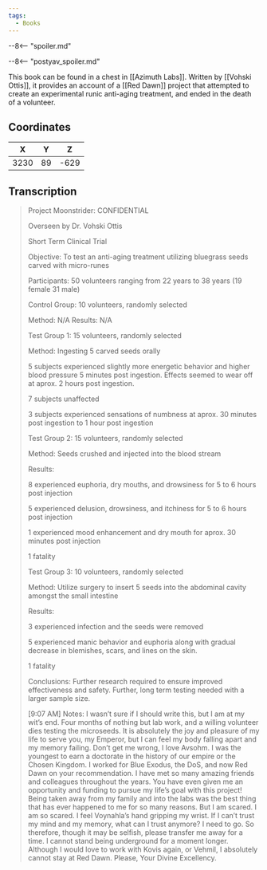 ```yaml
---
tags:
  - Books
---
```


--8<-- "spoiler.md"

--8<-- "postyav_spoiler.md"

This book can be found in a chest in [[Azimuth Labs]]. Written by [[Vohski Ottis]], it provides an account of a [[Red Dawn]] project that attempted to create an experimental runic anti-aging treatment, and ended in the death of a volunteer.

## Coordinates
| **X** | **Y** | **Z** |
| :---: | :---: | :---: |
| 3230  |  89   | -629  |

## Transcription
> Project Moonstrider: CONFIDENTIAL
>
> Overseen by Dr. Vohski Ottis
>
> Short Term Clinical Trial
>
> Objective:
> To test an anti-aging treatment utilizing bluegrass seeds carved with micro-runes
>
> Participants:
> 50 volunteers ranging from 22 years to 38 years (19 female 31 male)
>
> Control Group:
> 10 volunteers, randomly selected
>
> Method:
> N/A
> Results:
> N/A
>
> Test Group 1:
> 15 volunteers, randomly selected
>
> Method:
> Ingesting 5 carved seeds orally
>
> 5 subjects experienced slightly more energetic behavior and higher blood pressure 5 minutes post ingestion. Effects seemed to wear off at aprox. 2 hours post ingestion.
>
> 7 subjects unaffected
>
> 3 subjects experienced sensations of numbness at aprox. 30 minutes post ingestion to 1 hour post ingestion
>
> Test Group 2:
> 15 volunteers, randomly selected
>
> Method:
> Seeds crushed and injected into the blood stream
>
> Results:
>
> 8 experienced euphoria, dry mouths, and drowsiness for 5 to 6 hours post injection
>
> 5 experienced delusion, drowsiness, and itchiness for 5 to 6 hours post injection
>
> 1 experienced mood enhancement and dry mouth for aprox. 30 minutes post injection
>
> 1 fatality
>
> Test Group 3:
> 10 volunteers, randomly selected
>
> Method:
> Utilize surgery to insert 5 seeds into the abdominal cavity amongst the small intestine
>
> Results:
>
> 3 experienced infection and the seeds were removed
>
> 5 experienced manic behavior and euphoria along with gradual decrease in blemishes, scars, and lines on the skin.
>
> 1 fatality
>
> Conclusions:
> Further research required to ensure improved effectiveness and safety. Further, long term testing needed with a larger sample size.
>
> [9:07 AM]
> Notes:
> I wasn’t sure if I should write this, but I am at my wit’s end. Four months of nothing but lab work, and a willing volunteer dies testing the microseeds. It is absolutely the joy and pleasure of my life to serve you, my Emperor, but I can feel my body falling apart and my memory failing. Don’t get me wrong, I love Avsohm. I was the youngest to earn a doctorate in the history of our empire or the Chosen Kingdom. I worked for Blue Exodus, the DoS, and now Red Dawn on your recommendation. I have met so many amazing friends and colleagues throughout the years. You have even given me an opportunity and funding to pursue my life’s goal with this project! Being taken away from my family and into the labs was the best thing that has ever happened to me for so many reasons. But I am scared. I am so scared. I feel Voynahla’s hand gripping my wrist. If I can’t trust my mind and my memory, what can I trust anymore? I need to go. So therefore, though it may be selfish, please transfer me away for a time. I cannot stand being underground for a moment longer. Although I would love to work with Kovis again, or Vehmil, I absolutely cannot stay at Red Dawn. Please, Your Divine Excellency.

